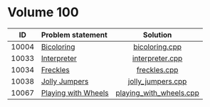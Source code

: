 # Volume 100

|  ID   |                                                           Problem statement                                                            |                       Solution                       |
|:-----:|:---------------------------------------------------------------------------------------------------------------------------------------|:----------------------------------------------------:|
| 10004 | [Bicoloring](http://uva.onlinejudge.org/index.php?option=com_onlinejudge&Itemid=8&category=12&page=show_problem&problem=945)           | [bicoloring.cpp](./bicoloring.cpp)                   |
| 10033 | [Interpreter](http://uva.onlinejudge.org/index.php?option=com_onlinejudge&Itemid=8&category=12&page=show_problem&problem=974)          | [interpreter.cpp](./interpreter.cpp)                 |
| 10034 | [Freckles](http://uva.onlinejudge.org/index.php?option=com_onlinejudge&Itemid=8&category=12&page=show_problem&problem=975)             | [freckles.cpp](./freckles.cpp)                       |
| 10038 | [Jolly Jumpers](http://uva.onlinejudge.org/index.php?option=com_onlinejudge&Itemid=8&category=12&page=show_problem&problem=979)        | [jolly_jumpers.cpp](./jolly_jumpers.cpp)             |
| 10067 | [Playing with Wheels](http://uva.onlinejudge.org/index.php?option=com_onlinejudge&Itemid=8&category=12&page=show_problem&problem=1008) | [playing_with_wheels.cpp](./playing_with_wheels.cpp) |
